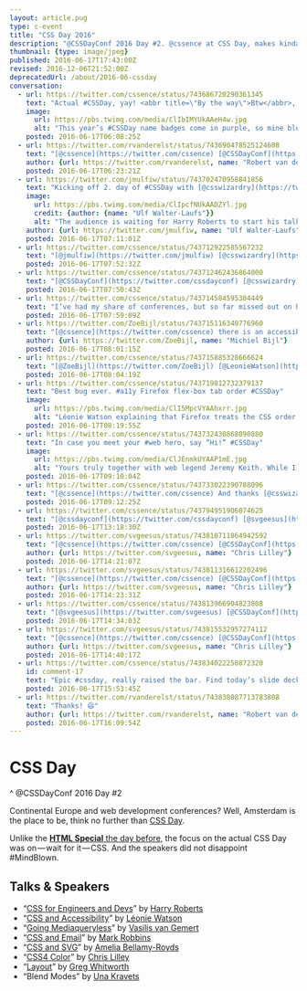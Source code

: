 ```yaml
---
layout: article.pug
type: c-event
title: "CSS Day 2016"
description: "@CSSDayConf 2016 Day #2. @cssence at CSS Day, makes kinda sense."
thumbnail: {type: image/jpeg}
published: 2016-06-17T17:43:00Z
revised: 2016-12-06T21:52:00Z
deprecatedUrl: /about/2016-06-cssday
conversation:
  - url: https://twitter.com/cssence/status/743686720290361345
    text: "Actual #CSSDay, yay! <abbr title=\"By the way\">Btw</abbr>, thanks [@CSSDayConf](https://twitter.com/cssdayconf) for the matching color scheme #coincidence"
    image:
      url: https://pbs.twimg.com/media/ClIbIMYUkAAeH4w.jpg
      alt: "This year’s #CSSDay name badges come in purple, so mine blends in nicely with my CSSence logo."
    posted: 2016-06-17T06:08:25Z
  - url: https://twitter.com/rvanderelst/status/743690478525124608
    text: "[@cssence](https://twitter.com/cssence) [@CSSDayConf](https://twitter.com/cssdayconf) #nocoincidence #slightlyparanoid 😄"
    author: {url: https://twitter.com/rvanderelst, name: "Robert van der Elst"}
    posted: 2016-06-17T06:23:21Z
  - url: https://twitter.com/jmulfiw/status/743702470958841856
    text: "Kicking off 2. day of #CSSDay with [@csswizardry](https://twitter.com/csswizardry) and just 116 slides! 😳"
    image:
      url: https://pbs.twimg.com/media/ClIpcfNUkAADZYl.jpg
      credit: {author: {name: "Ulf Walter-Laufs"}}
      alt: "The audience is waiting for Harry Roberts to start his talk."
    author: {url: https://twitter.com/jmulfiw, name: "Ulf Walter-Laufs"}
    posted: 2016-06-17T07:11:01Z
  - url: https://twitter.com/cssence/status/743712922585567232
    text: "[@jmulfiw](https://twitter.com/jmulfiw) [@csswizardry](https://twitter.com/csswizardry) Turned out to be 116 amazing slides #CSSDay"
    posted: 2016-06-17T07:52:32Z
  - url: https://twitter.com/cssence/status/743712462436864000
    text: "[@CSSDayConf](https://twitter.com/cssdayconf) [@csswizardry](https://twitter.com/csswizardry) With these principles, is there a risk of offloading complexity from CSS to other places like JS or HTML?"
    posted: 2016-06-17T07:50:43Z
  - url: https://twitter.com/cssence/status/743714584595304449
    text: "I’ve had my share of conferences, but so far missed out on having an <abbr title=\"accessibility\">a11y</abbr> expert on stage [@LeonieWatson](https://twitter.com/LeonieWatson) #finally #CSSDay"
    posted: 2016-06-17T07:59:09Z
  - url: https://twitter.com/ZoeBijl/status/743715116340776960
    text: "[@cssence](https://twitter.com/cssence) there is an accessibility meeting in Amsterdam tomorrow. [@LeonieWatson](https://twitter.com/LeonieWatson) is there too 😉 Info: [www.roledrinks.nl](http://www.roledrinks.nl) #roledrinks"
    author: {url: https://twitter.com/ZoeBijl, name: "Michiel Bijl"}
    posted: 2016-06-17T08:01:15Z
  - url: https://twitter.com/cssence/status/743715885328666624
    text: "[@ZoeBijl](https://twitter.com/ZoeBijl) [@LeonieWatson](https://twitter.com/LeonieWatson) Coooool! *mustCancelFlight*"
    posted: 2016-06-17T08:04:19Z
  - url: https://twitter.com/cssence/status/743719812732379137
    text: "Best bug ever. #a11y Firefox flex-box tab order #CSSDay"
    image:
      url: https://pbs.twimg.com/media/ClI5MpcVYAAhxrr.jpg
      alt: "Léonie Watson explaining that Firefox treats the CSS order property not in the same way as other browsers."
    posted: 2016-06-17T08:19:55Z
  - url: https://twitter.com/cssence/status/743732430868090880
    text: "In case you meet your #web hero, say “Hi!” #CSSDay"
    image:
      url: https://pbs.twimg.com/media/ClJEnmkUYAAP1mE.jpg
      alt: "Yours truly together with web legend Jeremy Keith. While I’ve seen him at other conferences before, this time I actually talked to him."
    posted: 2016-06-17T09:10:04Z
  - url: https://twitter.com/cssence/status/743733022390788096
    text: "[@cssence](https://twitter.com/cssence) And thanks [@csswizardry](https://twitter.com/csswizardry) for taking the picture 😄"
    posted: 2016-06-17T09:12:25Z
  - url: https://twitter.com/cssence/status/743794951906074625
    text: "[@cssdayconf](https://twitter.com/cssdayconf) [@svgeesus](https://twitter.com/svgeesus) why not use: <code>.foo { color: #f60; color: lab(…) }</code> for fallback? #CSSDay"
    posted: 2016-06-17T13:18:30Z
  - url: https://twitter.com/svgeesus/status/743810711864942592
    text: "[@cssence](https://twitter.com/cssence) [@CSSDayConf](https://twitter.com/cssdayconf) we went back and forth on how to do fallback. In SVG 1 the fallback was first; people find it confusing"
    author: {url: https://twitter.com/svgeesus, name: "Chris Lilley"}
    posted: 2016-06-17T14:21:07Z
  - url: https://twitter.com/svgeesus/status/743811316612202496
    text: "[@cssence](https://twitter.com/cssence) [@CSSDayConf](https://twitter.com/cssdayconf) We wanted to have fallback color specifiable in the same rule, but you could do that."
    author: {url: https://twitter.com/svgeesus, name: "Chris Lilley"}
    posted: 2016-06-17T14:23:31Z
  - url: https://twitter.com/cssence/status/743813966904823808
    text: "[@svgeesus](https://twitter.com/svgeesus) [@CSSDayConf](https://twitter.com/cssdayconf) Thx! And both ways would behave identically in case the color profile has not been loaded yet?"
    posted: 2016-06-17T14:34:03Z
  - url: https://twitter.com/svgeesus/status/743815532957274112
    text: "[@cssence](https://twitter.com/cssence) [@CSSDayConf](https://twitter.com/cssdayconf) if it has not loaded you would get the fallback color."
    author: {url: https://twitter.com/svgeesus, name: "Chris Lilley"}
    posted: 2016-06-17T14:40:17Z
  - url: https://twitter.com/cssence/status/743834022258872320
    id: comment-17
    text: "Epic #cssday, really raised the bar. Find today’s slide decks under [cssence.com/about/2016-06-cssday](/2016/cssday/)"
    posted: 2016-06-17T15:53:45Z
  - url: https://twitter.com/rvanderelst/status/743838087713783808
    text: "Thanks! 😄"
    author: {url: https://twitter.com/rvanderelst, name: "Robert van der Elst"}
    posted: 2016-06-17T16:09:54Z
---
```


# CSS Day
^ @CSSDayConf 2016 Day #2

Continental Europe and web development conferences? Well, Amsterdam is the place to be, think no further than [CSS Day](https://cssday.nl/2016/).

Unlike the [**HTML Special** the day before](/2016/cssday-htmlspecial/), the focus on the actual CSS&nbsp;Day was on&#8202;&mdash;&#8202;wait for it&#8202;&mdash;&#8202;CSS. And the speakers did not disappoint #MindBlown.

<h2 id="talks">Talks &amp; Speakers</h2>

* “[CSS for Engineers and Devs](https://speakerdeck.com/csswizardry/css-for-software-engineers-for-css-developers)” by [Harry Roberts](https://twitter.com/csswizardry)
* “[CSS and Accessibility](https://ljwatson.github.io/decks/2016/cssday/index.html)” by [Léonie Watson](https://twitter.com/LeonieWatson)
* “[Going Mediaqueryless](https://vasilis.nl/presentaties/cssday/mediaqueryless-responsiveness/#/)” by [Vasilis van Gemert](https://twitter.com/vasilis)
* “[CSS and Email](https://codepen.io/M_J_Robbins/full/MeeMew)” by [Mark Robbins](https://twitter.com/M_J_Robbins)
* “[CSS and SVG](https://ameliabr.github.io/css-svg-dynamic-duo/)” by [Amelia Bellamy-Royds](https://twitter.com/AmeliasBrain)
* “[CSS4 Color](https://svgees.us/css4-color-talk/)” by [Chris Lilley](https://twitter.com/svgeesus)
* “[Layout](https://www.slideshare.net/GregWhitworth2/braces-to-pixels-css-day-2016)” by [Greg Whitworth](https://twitter.com/gregwhitworth)
* “Blend Modes” by [Una Kravets](https://twitter.com/Una)
